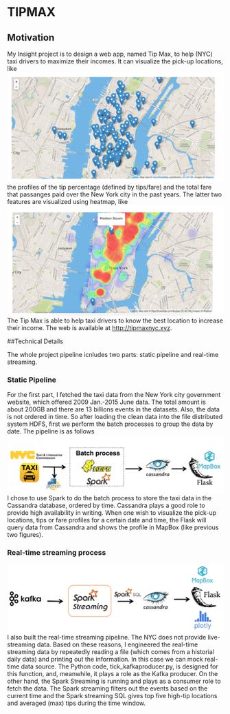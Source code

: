 # TIPMAX

## Motivation

My Insight project is to design a web app, named Tip Max, to help (NYC) taxi drivers to maximize their incomes. It can visualize the pick-up locations, like ![](figures/fig1.png) the profiles of the tip percentage (defined by tips/fare) 
and the total fare that passanges paid over the New York city in the past years. The latter two features are visualized using heatmap, like ![](figures/fig2.png)The Tip Max is able to help taxi drivers to know the best location to increase their income. The web is available at http://tipmaxnyc.xyz.


##Technical Details

The whole project pipeline icnludes two parts: static pipeline and real-time streaming.

### Static Pipeline

For the first part, I fetched the taxi data from the New York city government website, which offered 2009 Jan.-2015 June data. The total amount is about 200GB and there are 13 billions events in the datasets. Also, the data is not ordered in time. So after loading the clean data into the file distributed system HDFS, first we perform the batch processes to group the data by date. The pipeline is as follows ![](figures/fig3.png)
I chose to use Spark to do the batch process to store the taxi data in the Cassandra database, ordered by time. Cassandra plays a good role to provide high availability in writing. When one wish to visualize the pick-up locations, tips or fare profiles for a certain date and time, the Flask will query data from Cassandra and shows the profile in MapBox (like previous two figures).

### Real-time streaming process 

![](figures/fig4.png)
I also built the real-time streaming pipeline. The NYC does not provide live-streaming data. Based on these reasons, I engineered the real-time streaming data by repeatedly reading a file (which comes from a historial daily data) and printing out the information. In this case we can mock real-time data source. The Python code, tick_kafkaproducer.py, is designed for this function, and, meanwhile, it plays a role as the Kafka producer. On the other hand, the Spark Streaming is running and plays as a consumer role to fetch the data. The Spark streaming filters out the events based on the current time and the Spark streaming SQL gives top five high-tip locations and averaged (max) tips during the time window.    
